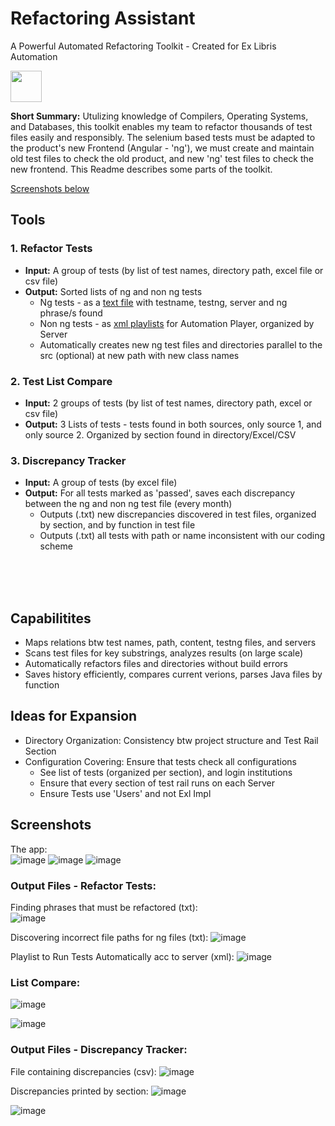 # Refactoring Assistant  


A Powerful Automated Refactoring Toolkit - Created for Ex Libris Automation   
   
<img src="https://github.com/David-YY-Berger/RefactoringAssistant/assets/91850832/ead92db1-8a62-416b-a94a-ae525a41f03b" width="50" height="50"> 
     
**Short Summary:** Utulizing knowledge of Compilers, Operating Systems, and Databases, this toolkit enables my team to refactor thousands of test files easily and responsibly. The selenium based tests must be adapted to the product's new Frontend (Angular - 'ng'), we must create and maintain old test files to check the old product, and new 'ng' test files to check the new frontend. This Readme describes some parts of the toolkit.
<br />
    
<ins>Screenshots below </ins>
     
## Tools
### 1. Refactor Tests
- **Input:** A group of tests (by list of test names, directory path, excel file or csv file)
- **Output:** Sorted lists of ng and non ng tests
  - Ng tests - as a <ins>text file</ins> with testname, testng, server and ng phrase/s found
  - Non ng tests - as <ins>xml playlists</ins> for Automation Player, organized by Server
  - Automatically creates new ng test files and directories parallel to the src (optional) at new path with new class names
     
### 2. Test List Compare
- **Input:** 2 groups of tests (by list of test names, directory path, excel or csv file)
- **Output:**  3 Lists of tests - tests found in both sources, only source 1, and only source 2. Organized by section found in directory/Excel/CSV
      
### 3. Discrepancy Tracker
- **Input:** A group of tests (by excel file)
- **Output:** For all tests marked as 'passed', saves each discrepancy between the ng and non ng test file (every month)
  - Outputs (.txt) new discrepancies discovered in test files, organized by section, and by function in test file
  - Outputs (.txt) all tests with path or name inconsistent with our coding scheme
<br />
<br />
<br />
  
## Capabilitites
- Maps relations btw test names, path, content, testng files, and servers
- Scans test files for key substrings, analyzes results (on large scale)
- Automatically refactors files and directories without build errors
- Saves history efficiently, compares current verions, parses Java files by function


## Ideas for Expansion
- Directory Organization: Consistency btw project structure and Test Rail Section
- Configuration Covering: Ensure that tests check all configurations
  - See list of tests (organized per section), and login institutions
  - Ensure that every section of test rail runs on each Server
  - Ensure Tests use 'Users' and not Exl Impl
 

## Screenshots
   
The app:  
![image](https://github.com/David-YY-Berger/RefactoringAssistant/assets/91850832/f4776a76-2ea7-41e2-b281-059a5f4c0263)
![image](https://github.com/David-YY-Berger/RefactoringAssistant/assets/91850832/e2052b61-1557-4ee6-ad2d-53d1553cb18a)
![image](https://github.com/David-YY-Berger/RefactoringAssistant/assets/91850832/d1e65480-5a52-4092-aa63-ca76fb6d0707)
    
### Output Files - Refactor Tests:
    
Finding phrases that must be refactored (txt):       
![image](https://github.com/David-YY-Berger/RefactoringAssistant/assets/91850832/b443863c-2144-41d9-aba9-7e9fa853ca63)
   
Discovering incorrect file paths for ng files (txt):
![image](https://github.com/David-YY-Berger/RefactoringAssistant/assets/91850832/e6abcb66-60e4-4795-812a-fd1038439f89)
    
Playlist to Run Tests Automatically acc to server (xml):
![image](https://github.com/David-YY-Berger/RefactoringAssistant/assets/91850832/f05e0b13-4745-455f-9336-82c1c187ead4)

   
### List Compare:

![image](https://github.com/David-YY-Berger/RefactoringAssistant/assets/91850832/40ae6c47-a1d8-4c11-ae4d-8ba194e16a3a)
    
![image](https://github.com/David-YY-Berger/RefactoringAssistant/assets/91850832/8a3d9c73-d317-4d94-b0c4-f41a947206a0)
   
    
### Output Files - Discrepancy Tracker:
File containing discrepancies (csv):
![image](https://github.com/David-YY-Berger/RefactoringAssistant/assets/91850832/3a556358-b94b-4cfb-acd5-b30c8edfae1c)
   
Discrepancies printed by section:
![image](https://github.com/David-YY-Berger/RefactoringAssistant/assets/91850832/826b45a5-6b54-4fc2-b4cf-ee0991ca8862)
   
![image](https://github.com/David-YY-Berger/RefactoringAssistant/assets/91850832/8684db67-9bab-4a7a-a26b-7d7cde56b606)







 


